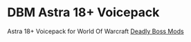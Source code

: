 # DBM Astra 18+ Voicepack
Astra 18+ Voicepack for World Of Warcraft [Deadly Boss Mods](https://www.curseforge.com/wow/addons/deadly-boss-mods)
